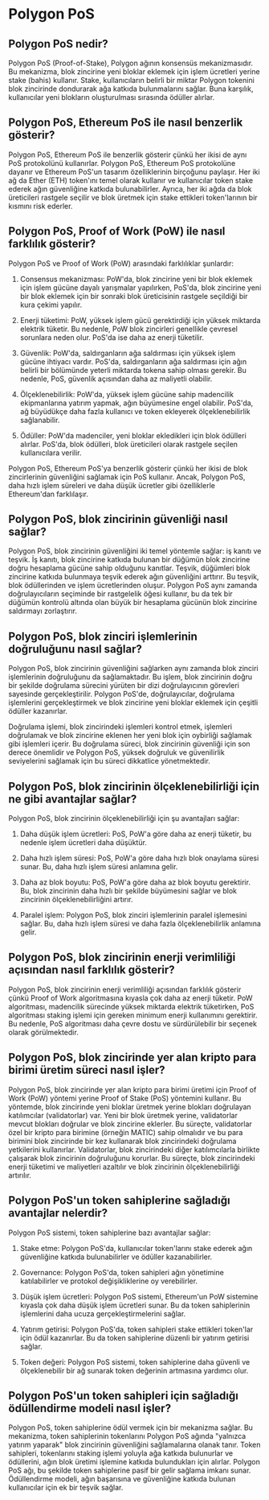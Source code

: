
# Polygon PoS


## Polygon PoS nedir?

Polygon PoS (Proof-of-Stake), Polygon ağının konsensüs mekanizmasıdır. Bu mekanizma, blok zincirine yeni bloklar eklemek için işlem ücretleri yerine stake (bahis) kullanır. Stake, kullanıcıların belirli bir miktar Polygon tokenini blok zincirinde dondurarak ağa katkıda bulunmalarını sağlar. Buna karşılık, kullanıcılar yeni blokların oluşturulması sırasında ödüller alırlar.

## Polygon PoS, Ethereum PoS ile nasıl benzerlik gösterir?

Polygon PoS, Ethereum PoS ile benzerlik gösterir çünkü her ikisi de aynı PoS protokolünü kullanırlar. Polygon PoS, Ethereum PoS protokolüne dayanır ve Ethereum PoS'un tasarım özelliklerinin birçoğunu paylaşır. Her iki ağ da Ether (ETH) token'ını temel olarak kullanır ve kullanıcılar token stake ederek ağın güvenliğine katkıda bulunabilirler. Ayrıca, her iki ağda da blok üreticileri rastgele seçilir ve blok üretmek için stake ettikleri token'larının bir kısmını risk ederler.

## Polygon PoS, Proof of Work (PoW) ile nasıl farklılık gösterir?

Polygon PoS ve Proof of Work (PoW) arasındaki farklılıklar şunlardır:

1.  Consensus mekanizması: PoW'da, blok zincirine yeni bir blok eklemek için işlem gücüne dayalı yarışmalar yapılırken, PoS'da, blok zincirine yeni bir blok eklemek için bir sonraki blok üreticisinin rastgele seçildiği bir kura çekimi yapılır.
    
2.  Enerji tüketimi: PoW, yüksek işlem gücü gerektirdiği için yüksek miktarda elektrik tüketir. Bu nedenle, PoW blok zincirleri genellikle çevresel sorunlara neden olur. PoS'da ise daha az enerji tüketilir.
    
3.  Güvenlik: PoW'da, saldırganların ağa saldırması için yüksek işlem gücüne ihtiyacı vardır. PoS'da, saldırganların ağa saldırması için ağın belirli bir bölümünde yeterli miktarda tokena sahip olması gerekir. Bu nedenle, PoS, güvenlik açısından daha az maliyetli olabilir.
    
4.  Ölçeklenebilirlik: PoW'da, yüksek işlem gücüne sahip madencilik ekipmanlarına yatırım yapmak, ağın büyümesine engel olabilir. PoS'da, ağ büyüdükçe daha fazla kullanıcı ve token ekleyerek ölçeklenebilirlik sağlanabilir.
    
5.  Ödüller: PoW'da madenciler, yeni bloklar ekledikleri için blok ödülleri alırlar. PoS'da, blok ödülleri, blok üreticileri olarak rastgele seçilen kullanıcılara verilir.
    

Polygon PoS, Ethereum PoS'ya benzerlik gösterir çünkü her ikisi de blok zincirlerinin güvenliğini sağlamak için PoS kullanır. Ancak, Polygon PoS, daha hızlı işlem süreleri ve daha düşük ücretler gibi özelliklerle Ethereum'dan farklılaşır.

## Polygon PoS, blok zincirinin güvenliği nasıl sağlar?

Polygon PoS, blok zincirinin güvenliğini iki temel yöntemle sağlar: iş kanıtı ve teşvik. İş kanıtı, blok zincirine katkıda bulunan bir düğümün blok zincirine doğru hesaplama gücüne sahip olduğunu kanıtlar. Teşvik, düğümleri blok zincirine katkıda bulunmaya teşvik ederek ağın güvenliğini arttırır. Bu teşvik, blok ödüllerinden ve işlem ücretlerinden oluşur. Polygon PoS aynı zamanda doğrulayıcıların seçiminde bir rastgelelik öğesi kullanır, bu da tek bir düğümün kontrolü altında olan büyük bir hesaplama gücünün blok zincirine saldırmayı zorlaştırır.

## Polygon PoS, blok zinciri işlemlerinin doğruluğunu nasıl sağlar?

Polygon PoS, blok zincirinin güvenliğini sağlarken aynı zamanda blok zinciri işlemlerinin doğruluğunu da sağlamaktadır. Bu işlem, blok zincirinin doğru bir şekilde doğrulama sürecini yürüten bir dizi doğrulayıcının görevleri sayesinde gerçekleştirilir. Polygon PoS'de, doğrulayıcılar, doğrulama işlemlerini gerçekleştirmek ve blok zincirine yeni bloklar eklemek için çeşitli ödüller kazanırlar.

Doğrulama işlemi, blok zincirindeki işlemleri kontrol etmek, işlemleri doğrulamak ve blok zincirine eklenen her yeni blok için oybirliği sağlamak gibi işlemleri içerir. Bu doğrulama süreci, blok zincirinin güvenliği için son derece önemlidir ve Polygon PoS, yüksek doğruluk ve güvenilirlik seviyelerini sağlamak için bu süreci dikkatlice yönetmektedir.

## Polygon PoS, blok zincirinin ölçeklenebilirliği için ne gibi avantajlar sağlar?

Polygon PoS, blok zincirinin ölçeklenebilirliği için şu avantajları sağlar:

1.  Daha düşük işlem ücretleri: PoS, PoW'a göre daha az enerji tüketir, bu nedenle işlem ücretleri daha düşüktür.
    
2.  Daha hızlı işlem süresi: PoS, PoW'a göre daha hızlı blok onaylama süresi sunar. Bu, daha hızlı işlem süresi anlamına gelir.
    
3.  Daha az blok boyutu: PoS, PoW'a göre daha az blok boyutu gerektirir. Bu, blok zincirinin daha hızlı bir şekilde büyümesini sağlar ve blok zincirinin ölçeklenebilirliğini artırır.
    
4.  Paralel işlem: Polygon PoS, blok zinciri işlemlerinin paralel işlemesini sağlar. Bu, daha hızlı işlem süresi ve daha fazla ölçeklenebilirlik anlamına gelir.

## Polygon PoS, blok zincirinin enerji verimliliği açısından nasıl farklılık gösterir?

Polygon PoS, blok zincirinin enerji verimliliği açısından farklılık gösterir çünkü Proof of Work algoritmasına kıyasla çok daha az enerji tüketir. PoW algoritması, madencilik sürecinde yüksek miktarda elektrik tüketirken, PoS algoritması staking işlemi için gereken minimum enerji kullanımını gerektirir. Bu nedenle, PoS algoritması daha çevre dostu ve sürdürülebilir bir seçenek olarak görülmektedir.

## Polygon PoS, blok zincirinde yer alan kripto para birimi üretim süreci nasıl işler?

Polygon PoS, blok zincirinde yer alan kripto para birimi üretimi için Proof of Work (PoW) yöntemi yerine Proof of Stake (PoS) yöntemini kullanır. Bu yöntemde, blok zincirinde yeni bloklar üretmek yerine blokları doğrulayan katılımcılar (validatorlar) var. Yeni bir blok üretmek yerine, validatorlar mevcut blokları doğrular ve blok zincirine eklerler. Bu süreçte, validatorlar özel bir kripto para birimine (örneğin MATIC) sahip olmalıdır ve bu para birimini blok zincirinde bir kez kullanarak blok zincirindeki doğrulama yetkilerini kullanırlar. Validatorlar, blok zincirindeki diğer katılımcılarla birlikte çalışarak blok zincirinin doğruluğunu korurlar. Bu süreçte, blok zincirindeki enerji tüketimi ve maliyetleri azaltılır ve blok zincirinin ölçeklenebilirliği artırılır.


## Polygon PoS'un token sahiplerine sağladığı avantajlar nelerdir?

Polygon PoS sistemi, token sahiplerine bazı avantajlar sağlar:

1.  Stake etme: Polygon PoS'da, kullanıcılar token'larını stake ederek ağın güvenliğine katkıda bulunabilirler ve ödüller kazanabilirler.
    
2.  Governance: Polygon PoS'da, token sahipleri ağın yönetimine katılabilirler ve protokol değişikliklerine oy verebilirler.
    
3.  Düşük işlem ücretleri: Polygon PoS sistemi, Ethereum'un PoW sistemine kıyasla çok daha düşük işlem ücretleri sunar. Bu da token sahiplerinin işlemlerini daha ucuza gerçekleştirmelerini sağlar.
    
4.  Yatırım getirisi: Polygon PoS'da, token sahipleri stake ettikleri token'lar için ödül kazanırlar. Bu da token sahiplerine düzenli bir yatırım getirisi sağlar.
    
5.  Token değeri: Polygon PoS sistemi, token sahiplerine daha güvenli ve ölçeklenebilir bir ağ sunarak token değerinin artmasına yardımcı olur.

## Polygon PoS'un token sahipleri için sağladığı ödüllendirme modeli nasıl işler?

Polygon PoS, token sahiplerine ödül vermek için bir mekanizma sağlar. Bu mekanizma, token sahiplerinin tokenlarını Polygon PoS ağında "yalnızca yatırım yaparak" blok zincirinin güvenliğini sağlamalarına olanak tanır. Token sahipleri, tokenlarını staking işlemi yoluyla ağa katkıda bulunurlar ve ödüllerini, ağın blok üretimi işlemine katkıda bulundukları için alırlar. Polygon PoS ağı, bu şekilde token sahiplerine pasif bir gelir sağlama imkanı sunar. Ödüllendirme modeli, ağın başarısına ve güvenliğine katkıda bulunan kullanıcılar için ek bir teşvik sağlar.

